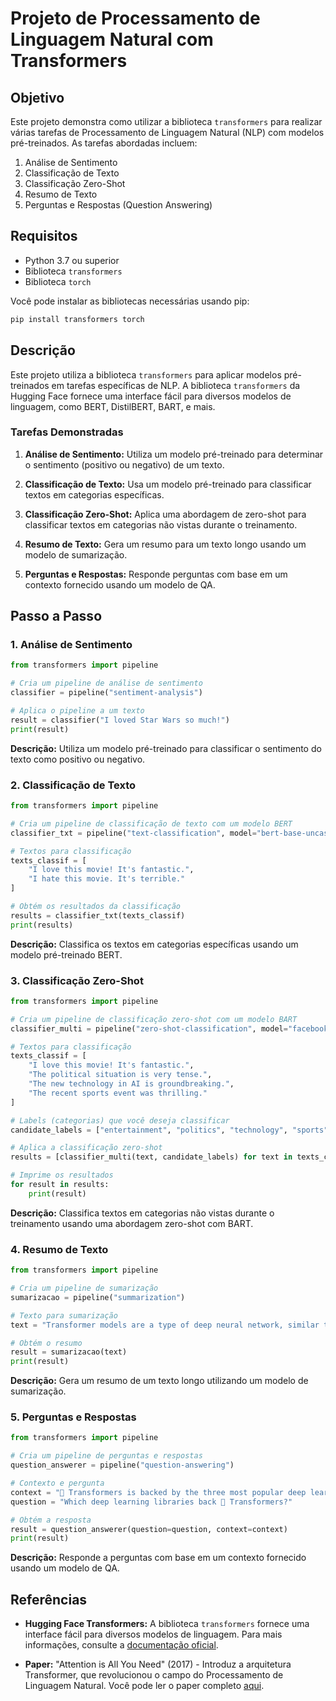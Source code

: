 # Projeto de Processamento de Linguagem Natural com Transformers

## Objetivo

Este projeto demonstra como utilizar a biblioteca `transformers` para realizar várias tarefas de Processamento de Linguagem Natural (NLP) com modelos pré-treinados. As tarefas abordadas incluem:

1. Análise de Sentimento
2. Classificação de Texto
3. Classificação Zero-Shot
4. Resumo de Texto
5. Perguntas e Respostas (Question Answering)

## Requisitos

- Python 3.7 ou superior
- Biblioteca `transformers`
- Biblioteca `torch`

Você pode instalar as bibliotecas necessárias usando pip:

```bash
pip install transformers torch
```

## Descrição

Este projeto utiliza a biblioteca `transformers` para aplicar modelos pré-treinados em tarefas específicas de NLP. A biblioteca `transformers` da Hugging Face fornece uma interface fácil para diversos modelos de linguagem, como BERT, DistilBERT, BART, e mais.

### Tarefas Demonstradas

1. **Análise de Sentimento:**
   Utiliza um modelo pré-treinado para determinar o sentimento (positivo ou negativo) de um texto.

2. **Classificação de Texto:**
   Usa um modelo pré-treinado para classificar textos em categorias específicas.

3. **Classificação Zero-Shot:**
   Aplica uma abordagem de zero-shot para classificar textos em categorias não vistas durante o treinamento.

4. **Resumo de Texto:**
   Gera um resumo para um texto longo usando um modelo de sumarização.

5. **Perguntas e Respostas:**
   Responde perguntas com base em um contexto fornecido usando um modelo de QA.

## Passo a Passo

### 1. Análise de Sentimento

```python
from transformers import pipeline

# Cria um pipeline de análise de sentimento
classifier = pipeline("sentiment-analysis")

# Aplica o pipeline a um texto
result = classifier("I loved Star Wars so much!")
print(result)
```

**Descrição:** Utiliza um modelo pré-treinado para classificar o sentimento do texto como positivo ou negativo.

### 2. Classificação de Texto

```python
from transformers import pipeline

# Cria um pipeline de classificação de texto com um modelo BERT
classifier_txt = pipeline("text-classification", model="bert-base-uncased")

# Textos para classificação
texts_classif = [
    "I love this movie! It's fantastic.",
    "I hate this movie. It's terrible."
]

# Obtém os resultados da classificação
results = classifier_txt(texts_classif)
print(results)
```

**Descrição:** Classifica os textos em categorias específicas usando um modelo pré-treinado BERT.

### 3. Classificação Zero-Shot

```python
from transformers import pipeline

# Cria um pipeline de classificação zero-shot com um modelo BART
classifier_multi = pipeline("zero-shot-classification", model="facebook/bart-large-mnli")

# Textos para classificação
texts_classif = [
    "I love this movie! It's fantastic.",
    "The political situation is very tense.",
    "The new technology in AI is groundbreaking.",
    "The recent sports event was thrilling."
]

# Labels (categorias) que você deseja classificar
candidate_labels = ["entertainment", "politics", "technology", "sports"]

# Aplica a classificação zero-shot
results = [classifier_multi(text, candidate_labels) for text in texts_classif]

# Imprime os resultados
for result in results:
    print(result)
```

**Descrição:** Classifica textos em categorias não vistas durante o treinamento usando uma abordagem zero-shot com BART.

### 4. Resumo de Texto

```python
from transformers import pipeline

# Cria um pipeline de sumarização
sumarizacao = pipeline("summarization")

# Texto para sumarização
text = "Transformer models are a type of deep neural network, similar to other types of neural networks such as Recurrent Neural Networks (RNNs) and Convolutional Neural Networks (CNNs). The core of Transformer models is the self-attention mechanism, which allows the model to view different parts of a sequence simultaneously and determine the importance of each part. To understand the self-attention mechanism more clearly, imagine you are in a noisy room trying to hear a specific voice. Your brain can automatically focus on that specific voice while trying to ignore other voices. The self-attention mechanism works in a similar way."

# Obtém o resumo
result = sumarizacao(text)
print(result)
```

**Descrição:** Gera um resumo de um texto longo utilizando um modelo de sumarização.

### 5. Perguntas e Respostas

```python
from transformers import pipeline

# Cria um pipeline de perguntas e respostas
question_answerer = pipeline("question-answering")

# Contexto e pergunta
context = "🤗 Transformers is backed by the three most popular deep learning libraries — Jax, PyTorch, and TensorFlow — with a seamless integration between them."
question = "Which deep learning libraries back 🤗 Transformers?"

# Obtém a resposta
result = question_answerer(question=question, context=context)
print(result)
```

**Descrição:** Responde a perguntas com base em um contexto fornecido usando um modelo de QA.

## Referências

- **Hugging Face Transformers:** A biblioteca `transformers` fornece uma interface fácil para diversos modelos de linguagem. Para mais informações, consulte a [documentação oficial](https://huggingface.co/transformers/).
  
- **Paper:** "Attention is All You Need" (2017) - Introduz a arquitetura Transformer, que revolucionou o campo do Processamento de Linguagem Natural. Você pode ler o paper completo [aqui](https://arxiv.org/abs/1706.03762).
